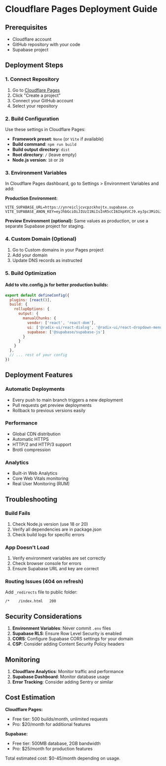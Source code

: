 # Cloudflare Pages Deployment Guide

## Prerequisites
- Cloudflare account
- GitHub repository with your code
- Supabase project

## Deployment Steps

### 1. Connect Repository
1. Go to [Cloudflare Pages](https://pages.cloudflare.com/)
2. Click "Create a project"
3. Connect your GitHub account
4. Select your repository

### 2. Build Configuration
Use these settings in Cloudflare Pages:

- **Framework preset**: `None` (or `Vite` if available)
- **Build command**: `npm run build`
- **Build output directory**: `dist`
- **Root directory**: `/` (leave empty)
- **Node.js version**: `18` or `20`

### 3. Environment Variables
In Cloudflare Pages dashboard, go to Settings > Environment Variables and add:

**Production Environment:**
```
VITE_SUPABASE_URL=https://ynreicljcvcpzckhojtx.supabase.co
VITE_SUPABASE_ANON_KEY=eyJhbGciOiJIUzI1NiIsInR5cCI6IkpXVCJ9.eyJpc3MiOiJzdXBhYmFzZSIsInJlZiI6InlucmVpY2xqY3ZjcHpja2hvanR4Iiwicm9sZSI6ImFub24iLCJpYXQiOjE3NTMzNzAyMjEsImV4cCI6MjA2ODk0NjIyMX0.BBXCgYSOxVpaHuQoBTSRpp9YBlLEqlmoXd4hDPNFwpc
```

**Preview Environment (optional):**
Same values as production, or use a separate Supabase project for staging.

### 4. Custom Domain (Optional)
1. Go to Custom domains in your Pages project
2. Add your domain
3. Update DNS records as instructed

### 5. Build Optimization

#### Add to vite.config.js for better production builds:
```javascript
export default defineConfig({
  plugins: [react()],
  build: {
    rollupOptions: {
      output: {
        manualChunks: {
          vendor: ['react', 'react-dom'],
          ui: ['@radix-ui/react-dialog', '@radix-ui/react-dropdown-menu'],
          supabase: ['@supabase/supabase-js']
        }
      }
    }
  },
  // ... rest of your config
})
```

## Deployment Features

### Automatic Deployments
- Every push to main branch triggers a new deployment
- Pull requests get preview deployments
- Rollback to previous versions easily

### Performance
- Global CDN distribution
- Automatic HTTPS
- HTTP/2 and HTTP/3 support
- Brotli compression

### Analytics
- Built-in Web Analytics
- Core Web Vitals monitoring
- Real User Monitoring (RUM)

## Troubleshooting

### Build Fails
1. Check Node.js version (use 18 or 20)
2. Verify all dependencies are in package.json
3. Check build logs for specific errors

### App Doesn't Load
1. Verify environment variables are set correctly
2. Check browser console for errors
3. Ensure Supabase URL and key are correct

### Routing Issues (404 on refresh)
Add `_redirects` file to public folder:
```
/*    /index.html   200
```

## Security Considerations

1. **Environment Variables**: Never commit `.env` files
2. **Supabase RLS**: Ensure Row Level Security is enabled
3. **CORS**: Configure Supabase CORS settings for your domain
4. **CSP**: Consider adding Content Security Policy headers

## Monitoring

1. **Cloudflare Analytics**: Monitor traffic and performance
2. **Supabase Dashboard**: Monitor database usage
3. **Error Tracking**: Consider adding Sentry or similar

## Cost Estimation

**Cloudflare Pages:**
- Free tier: 500 builds/month, unlimited requests
- Pro: $20/month for additional features

**Supabase:**
- Free tier: 500MB database, 2GB bandwidth
- Pro: $25/month for production features

Total estimated cost: $0-45/month depending on usage.